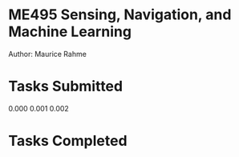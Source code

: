 # ME495 Sensing, Navigation, and Machine Learning
Author: Maurice Rahme
# Tasks Submitted
0.000
0.001
0.002
# Tasks Completed
